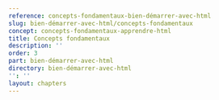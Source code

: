```yaml
---
reference: concepts-fondamentaux-bien-démarrer-avec-html
slug: bien-démarrer-avec-html/concepts-fondamentaux
concept: concepts-fondamentaux-apprendre-html
title: Concepts fondamentaux
description: ''
order: 3
part: bien-démarrer-avec-html
directory: bien-démarrer-avec-html
'': ''
layout: chapters
---
```


